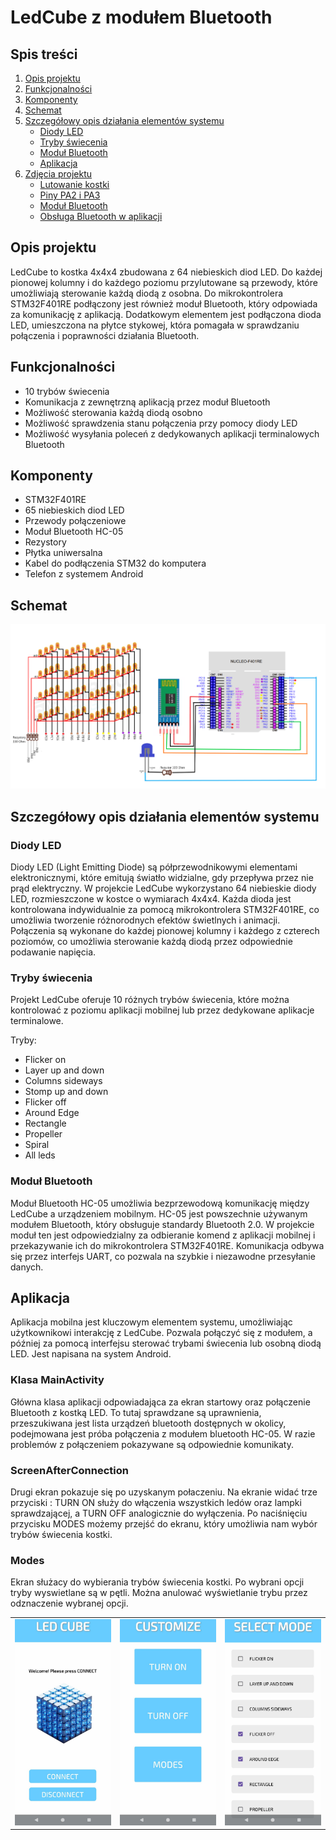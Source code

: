 # LedCube z modułem Bluetooth

## Spis treści
1. [Opis projektu](#opis-projektu)
2. [Funkcjonalności](#funkcjonalności)
3. [Komponenty](#komponenty)
4. [Schemat](#schemat)
5. [Szczegółowy opis działania elementów systemu](#szczegółowy-opis-działania-elementów-systemu)
   - [Diody LED](#diody-led)
   - [Tryby świecenia](#tryby-świecenia)
   - [Moduł Bluetooth](#moduł-bluetooth)
   - [Aplikacja](#aplikacja)
6. [Zdjęcia projektu](#zdjęcia-projektu)
   - [Lutowanie kostki](#lutowanie-kostki)
   - [Piny PA2 i PA3](#piny-pa2-i-pa3)
   - [Moduł Bluetooth](#moduł-bluetooth-2)
   - [Obsługa Bluetooth w aplikacji](#obsługa-bluetooth-w-aplikacji)

## Opis projektu

LedCube to kostka 4x4x4 zbudowana z 64 niebieskich diod LED. Do każdej pionowej kolumny i do każdego poziomu przylutowane są przewody, które umożliwiają sterowanie każdą diodą z osobna. Do mikrokontrolera STM32F401RE podłączony jest również moduł Bluetooth, który odpowiada za komunikację z aplikacją. Dodatkowym elementem jest podłączona dioda LED, umieszczona na płytce stykowej, która pomagała w sprawdzaniu połączenia i poprawności działania Bluetooth.

## Funkcjonalności

- 10 trybów świecenia
- Komunikacja z zewnętrzną aplikacją przez moduł Bluetooth
- Możliwość sterowania każdą diodą osobno
- Możliwość sprawdzenia stanu połączenia przy pomocy diody LED
- Możliwość wysyłania poleceń z dedykowanych aplikacji terminalowych Bluetooth

## Komponenty

- STM32F401RE
- 65 niebieskich diod LED
- Przewody połączeniowe
- Moduł Bluetooth HC-05
- Rezystory
- Płytka uniwersalna
- Kabel do podłączenia STM32 do komputera
- Telefon z systemem Android

## Schemat
![Alt text](/images/schemat.png)


## Szczegółowy opis działania elementów systemu

### Diody LED

Diody LED (Light Emitting Diode) są półprzewodnikowymi elementami elektronicznymi, które emitują światło widzialne, gdy przepływa przez nie prąd elektryczny. W projekcie LedCube wykorzystano 64 niebieskie diody LED, rozmieszczone w kostce o wymiarach 4x4x4. Każda dioda jest kontrolowana indywidualnie za pomocą mikrokontrolera STM32F401RE, co umożliwia tworzenie różnorodnych efektów świetlnych i animacji. Połączenia są wykonane do każdej pionowej kolumny i każdego z czterech poziomów, co umożliwia sterowanie każdą diodą przez odpowiednie podawanie napięcia.

### Tryby świecenia

Projekt LedCube oferuje 10 różnych trybów świecenia, które można kontrolować z poziomu aplikacji mobilnej lub przez dedykowane aplikacje terminalowe.

Tryby:
- Flicker on
- Layer up and down
- Columns sideways
- Stomp up and down
- Flicker off
- Around Edge
- Rectangle
- Propeller
- Spiral
- All leds

### Moduł Bluetooth

Moduł Bluetooth HC-05 umożliwia bezprzewodową komunikację między LedCube a urządzeniem mobilnym. HC-05 jest powszechnie używanym modułem Bluetooth, który obsługuje standardy Bluetooth 2.0. W projekcie moduł ten jest odpowiedzialny za odbieranie komend z aplikacji mobilnej i przekazywanie ich do mikrokontrolera STM32F401RE. Komunikacja odbywa się przez interfejs UART, co pozwala na szybkie i niezawodne przesyłanie danych.

## Aplikacja

Aplikacja mobilna jest kluczowym elementem systemu, umożliwiając użytkownikowi interakcję z LedCube. Pozwala połączyć się z modułem, a później za pomocą interfejsu sterować trybami świecenia lub osobną diodą LED. Jest napisana na system Android.

### Klasa MainActivity
Główna klasa aplikacji odpowiadająca za ekran startowy oraz połączenie Bluetooth z kostką LED. To
tutaj sprawdzane są uprawnienia, przeszukiwana jest lista urządzeń bluetooth dostępnych w okolicy,
podejmowana jest próba połączenia z modułem bluetooth HC-05. W razie problemów z połączeniem
pokazywane są odpowiednie komunikaty.

### ScreenAfterConnection
Drugi ekran pokazuje się po uzyskanym połaczeniu. Na ekranie widać trze przyciski : TURN ON służy
do włączenia wszystkich ledów oraz lampki sprawdzającej, a TURN OFF analogicznie do wyłączenia. Po
naciśnięciu przycisku MODES możemy przejść do ekranu, który umożliwia nam wybór trybów świecenia
kostki.

### Modes
Ekran służacy do wybierania trybów świecenia kostki. Po wybrani opcji tryby wyswietlane są w pętli.
Można anulować wyświetlanie trybu przez odznaczenie wybranej opcji.


| | | |
|:-:|:-:|:-:|
| ![Alt text 1](images/glowny.jpg) | ![Alt text 2](images/poPolaczeniu.jpg) | ![Alt text 3](images/tryby.jpg) |



